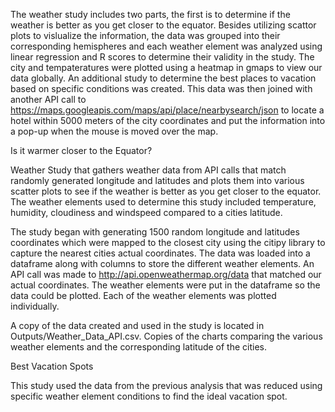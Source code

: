 The weather study includes two parts, the first is to determine if the weather is better as you get closer to the equator.  Besides utilizing scattor plots to vislualize the information, the data was grouped into their corresponding hemispheres and each weather element was analyzed using linear regression and R scores to determine their validity in the study. The city and tempateratures were plotted using a heatmap in gmaps to view our data globally.  An additional study to determine the best places to vacation based on specific conditions was created.  This data was then joined with another API call to https://maps.googleapis.com/maps/api/place/nearbysearch/json to locate a hotel within 5000 meters of the city coordinates and put the information into a pop-up when the mouse is moved over the map.  

Is it warmer closer to the Equator?

Weather Study that gathers weather data from API calls that match randomly generated longitude and latitudes and plots them into various scatter plots to see if the weather is better as you get closer to the equator.  The weather elements used to determine this study included temperature, humidity, cloudiness and windspeed compared to a cities latitude.  

The study began with generating 1500 random longitude and latitudes coordinates which were mapped to the closest city using the citipy library to capture the nearest cities actual coordinates. The data was loaded into a dataframe along with columns to store the different weather elements.  An API call was made to http://api.openweathermap.org/data that matched our actual coordinates.  The weather elements were put in the dataframe so the data could be plotted.  Each of the weather elements was plotted individually.

A copy of the data created and used in the study is located in Outputs/Weather_Data_API.csv.   Copies of the charts comparing the various weather elements and the corresponding latitude of the cities.

Best Vacation Spots 

This study used the data from the previous analysis that was reduced using specific weather element conditions to find the ideal vacation spot.


